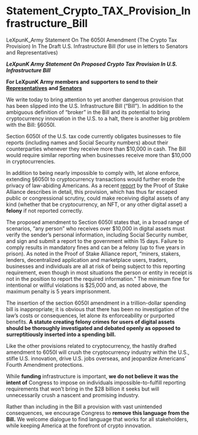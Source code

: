 # Statement_Crypto_TAX_Provision_Infrastructure_Bill

LeXpunK_Army Statement On The 6050I Amendment (The Crypto Tax Provision) In The Draft U.S. Infrastructure Bill (for use in letters to Senators and Representatives)

***LeXpunK Army Statement On Proposed Crypto Tax Provision In U.S. Infrastructure Bill*** 

**For LeXpunK Army members and supporters to send to their [Representatives](https://www.house.gov/representatives/find-your-representative) and [Senators](https://www.senate.gov/senators/senators-contact.htm)** 

We write today to bring attention to yet another dangerous provision that has been slipped into the U.S. Infrastructure Bill (“Bill”). In addition to the ambiguous definition of “broker” in the Bill and its potential to bring cryptocurrency innovation in the U.S. to a halt, there is another big problem with the Bill: §6050I. 

Section 6050I of the U.S. tax code currently obligates businesses to file reports (including names and Social Security numbers) about their counterparties whenever they receive more than $10,000 in cash. The Bill would require similar reporting when businesses receive more than $10,000 in cryptocurrencies. 

In addition to being nearly impossible to comply with, let alone enforce, extending §6050I to cryptocurrency transactions would further erode the privacy of law-abiding Americans. As a recent [report](https://www.proofofstakealliance.org/wp-content/uploads/2021/09/Research-Report-on-Tax-Code-6050I-and-Digital-Assets.pdf) by the Proof of Stake Alliance describes in detail, this provision, which has thus far escaped public or congressional scrutiny, could make receiving digital assets of any kind (whether that be cryptocurrency, an NFT, or any other digital asset) a **felony** if not reported correctly. 

The proposed amendment to Section 6050I states that, in a broad range of scenarios, “any person” who receives over $10,000 in digital assets must verify the sender’s personal information, including Social Security number, and sign and submit a report to the government within 15 days. Failure to comply results in mandatory fines and can be a felony (up to five years in prison). As noted in the Proof of Stake Alliance report, “miners, stakers, lenders, decentralized application and marketplace users, traders, businesses and individuals are all at risk of being subject to this reporting requirement, even though in most situations the person or entity in receipt is not in the position to report the required information.” The minimum fine for intentional or willful violations is $25,000 and, as noted above, the maximum penalty is 5 years imprisonment.

The insertion of the section 6050I amendment in a trillion-dollar spending bill is inappropriate; it is obvious that there has been no investigation of the law’s costs or consequences, let alone its enforceability or purported benefits. **A statute creating felony crimes for users of digital assets should be thoroughly investigated and debated openly as opposed to surreptitiously inserted into a spending bill.**

Like the other provisions related to cryptocurrency, the hastily drafted amendment to 6050I will crush the cryptocurrency industry within the U.S., stifle U.S. innovation, drive U.S. jobs overseas, and jeopardize Americans’ Fourth Amendment protections.

While **funding** infrastructure is important, **we do not believe it was the intent of** Congress to impose on individuals impossible-to-fulfill reporting requirements that won’t bring in the $28 billion it seeks but will unnecessarily crush a nascent and promising industry.

Rather than including in the Bill a provision with vast unintended consequences, we encourage Congress to **remove this language from the Bill.** We welcome dialogue to find language that works for all stakeholders, while keeping America at the forefront of crypto innovation.
